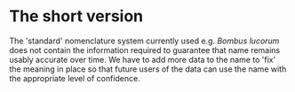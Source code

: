 # The short version
The 'standard' nomenclature system currently used e.g. *Bombus lucorum* does not contain the information required to guarantee that name remains usably accurate over time. We have to add more data to the name to 'fix' the meaning in place so that future users of the data can use the name with the appropriate level of confidence.